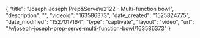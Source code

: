 {
    "title": "Joseph Joseph Prep&Serve\u2122 - Multi-function bowl",
    "description": "",
    "videoid": "163586373",
    "date_created": "1525824775",
    "date_modified": "1527017164",
    "type": "captivate",
    "layout": "video",
    "url": "\/v\/joseph-joseph-prep-serve-multi-function-bowl\/163586373"
}